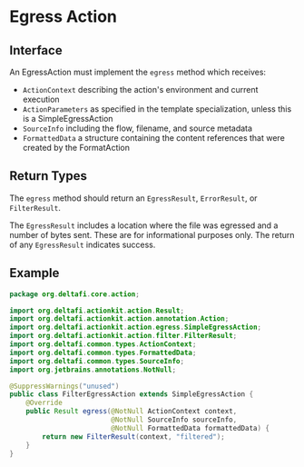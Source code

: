 # Egress Action

## Interface

An EgressAction must implement the `egress` method which receives:
* `ActionContext` describing the action's environment and current execution
* `ActionParameters` as specified in the template specialization, unless this is a SimpleEgressAction
* `SourceInfo` including the flow, filename, and source metadata
* `FormattedData` a structure containing the content references that were created by the FormatAction

## Return Types

The `egress` method should return an `EgressResult`, `ErrorResult`, or `FilterResult`.

The `EgressResult` includes a location where the file was egressed and a number of bytes sent.
These are for informational purposes only. The return of any `EgressResult` indicates success.

## Example

```java
package org.deltafi.core.action;

import org.deltafi.actionkit.action.Result;
import org.deltafi.actionkit.action.annotation.Action;
import org.deltafi.actionkit.action.egress.SimpleEgressAction;
import org.deltafi.actionkit.action.filter.FilterResult;
import org.deltafi.common.types.ActionContext;
import org.deltafi.common.types.FormattedData;
import org.deltafi.common.types.SourceInfo;
import org.jetbrains.annotations.NotNull;

@SuppressWarnings("unused")
public class FilterEgressAction extends SimpleEgressAction {
    @Override
    public Result egress(@NotNull ActionContext context,
                         @NotNull SourceInfo sourceInfo,
                         @NotNull FormattedData formattedData) {
        return new FilterResult(context, "filtered");
    }
}
```